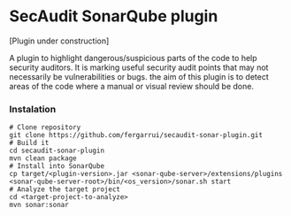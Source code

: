 # SecAudit SonarQube plugin

[Plugin under construction]

A plugin to highlight dangerous/suspicious parts of the code to help security auditors. It is marking useful security audit points that may not necessarily be vulnerabilities or bugs. the aim of this plugin is to detect areas of the code where a manual or visual review should be done.

### Instalation

```
# Clone repository
git clone https://github.com/fergarrui/secaudit-sonar-plugin.git
# Build it
cd secaudit-sonar-plugin
mvn clean package
# Install into SonarQube
cp target/<plugin-version>.jar <sonar-qube-server>/extensions/plugins
<sonar-qube-server-root>/bin/<os_version>/sonar.sh start
# Analyze the target project
cd <target-project-to-analyze>
mvn sonar:sonar
```